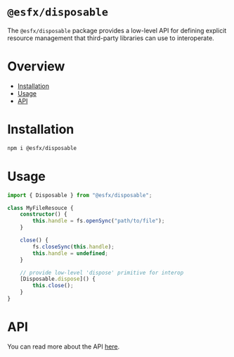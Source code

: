 # `@esfx/disposable`

The `@esfx/disposable` package provides a low-level API for defining explicit resource management that third-party libraries can use to interoperate.

# Overview

* [Installation](#installation)
* [Usage](#usage)
* [API](#api)

# Installation

```sh
npm i @esfx/disposable
```

# Usage

```ts
import { Disposable } from "@esfx/disposable";

class MyFileResouce {
    constructor() {
        this.handle = fs.openSync("path/to/file");
    }

    close() {
        fs.closeSync(this.handle);
        this.handle = undefined;
    }

    // provide low-level 'dispose' primitive for interop
    [Disposable.dispose]() {
        this.close();
    }
}
```

# API

You can read more about the API [here](https://esfx.js.org/esfx/api/disposable.html).
